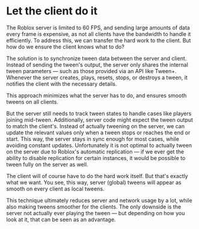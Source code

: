 # Let the client do it

The Roblox server is limited to 60 FPS, and sending large amounts of data every frame is expensive, as not all clients have the bandwidth to handle it efficiently. To address this, we can transfer the hard work to the client. But how do we ensure the client knows what to do?

The solution is to synchronize tween data between the server and client. Instead of sending the tween's output, the server only shares the internal tween parameters — such as those provided via an API like Tween+. Whenever the server creates, plays, resets, stops, or destroys a tween, it notifies the client with the necessary details.

This approach minimizes what the server has to do, and ensures smooth tweens on all clients.

But the server still needs to track tween states to handle cases like players joining mid-tween. Additionally, server code might expect the tween output to match the client's. Instead of actually tweening on the server, we can update the relevant values only when a tween stops or reaches the end or start. This way, the server stays in sync enough for most cases, while avoiding constant updates. Unfortunately it is not optimal to actually tween on the server due to Roblox's automatic replication — if we ever get the ability to disable replication for certain instances, it would be possible to tween fully on the server as well.

The client will of course have to do the hard work itself. But that's exactly what we want. You see, this way, server (global) tweens will appear as smooth on every client as local tweens.

This technique ultimately reduces server and network usage by a lot, while also making tweens smoother for the clients. The only downside is the server not actually ever playing the tween — but depending on how you look at it, that can be seen as an advantage.
